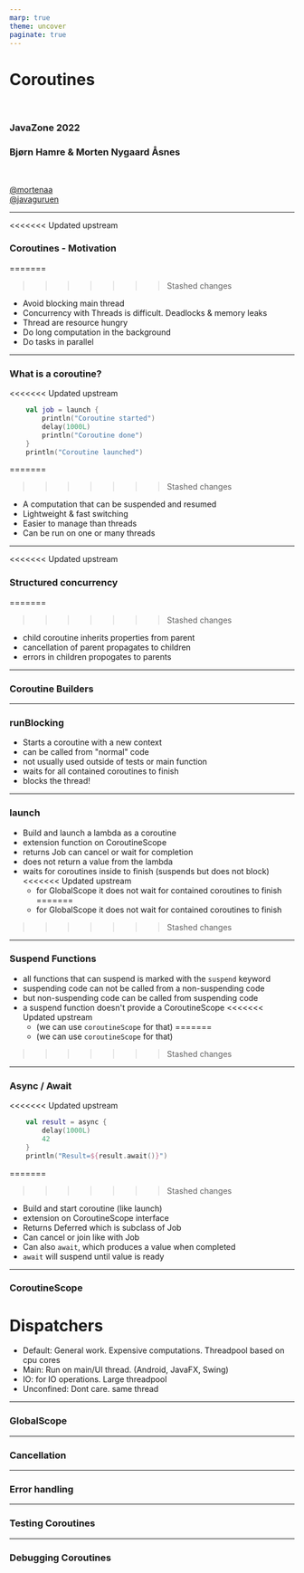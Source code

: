 ```yaml
---
marp: true
theme: uncover
paginate: true
---
```


# Coroutines

<br/>

### JavaZone 2022
### Bjørn Hamre & Morten Nygaard Åsnes


<br/>

[@mortenaa](twitter.com/mortenaa) <br/>
[@javaguruen](twitter.com/javaguruen)

---

<<<<<<< Updated upstream
### Coroutines - Motivation

=======
>>>>>>> Stashed changes
- Avoid blocking main thread
- Concurrency with Threads is difficult. Deadlocks & memory leaks
- Thread are resource hungry
- Do long computation in the background
- Do tasks in parallel

<!--
  Langvarige operasjoner som nettverkskall og disk io blokkerer tråden
  mens de venter på svar. For en interaktiv applikasjon (mobil, js, gui) vil
  ui bli uresponsivt om blokkererman tråden som oppdaterer ui.

  Kan løses med tråder, men tråder er vanskelig å gjøre riktig. Kan føre til
  minnelekasje. Tråder er "tunge" å switche mellom. Vanskelig å debugge.
-->

---

### What is a coroutine?

<<<<<<< Updated upstream
```kotlin
    val job = launch {
        println("Coroutine started")
        delay(1000L)
        println("Coroutine done")
    }
    println("Coroutine launched")
```

=======
>>>>>>> Stashed changes
- A computation that can be suspended and resumed
- Lightweight & fast switching
- Easier to manage than threads
- Can be run on one or many threads

<!--
  Korutiner stammer tilbake til 60 tallet, men ble først popularisert med
  goroutines i Golang. 
  Korutiner baserer seg på at en funksjon kan suspendes for å så fortsette senere. 
  Korutin api er på et høyere abstraksjonsnivå enn tråder. Kotlin håndterer
  bytting av hvilke korutiner som kjører og blir suspended, og kan gjenbruke minnet 
  til en suspended korutine. Korutine er mye mindre ressurskrevende enn tråder.
-->

---

<<<<<<< Updated upstream
### Structured concurrency

=======
>>>>>>> Stashed changes
- child coroutine inherits properties from parent
- cancellation of parent propagates to children
- errors in children propogates to parents

<!--
  Med structured concurrency forsøker man å strukturere bruken av korutiner
  på en måte oversiktlig og trygg måte. Nøsting av uttrykk for korutiner skaper ett 
  hierarki som samsvarer med organiseringen av koden, og som sørger for at feil
  propagerer oppover om de ikke håndteres.

StructuredConcurency betyr at korutiner arver context egenskaper (som Job og dispatcher) fra korutinen den startes i (parent). Om forelder korutinen blir canceled, vil
alle child korutiner også bli canceled. Dette gir en naturlig måte å organisere korutiner på. 
-->
---

### Coroutine Builders

---

### runBlocking

- Starts a coroutine with a new context
- can be called from "normal" code
- not usually used outside of tests or main function
- waits for all contained coroutines to finish
- blocks the thread!

<!--
  `runBlocking` er en korutine builder som blokerer til korutinen er ferdig. Den lager en ny korutine, 
  og bruker den aktuelle tråden til å kjøre korutinen. 
  Den er en bro mellom "vanlig" kode og korutiner (suspending functions)
  Siden runBlocking skal kunne kalles fra normal kode kan den ikke suspende selv,
  men må blokkere tråden den kjører i til corutinene er ferdig
-->
---

### launch

- Build and launch a lambda as a coroutine
- extension function on CoroutineScope
- returns Job
  can cancel or wait for completion
- does not return a value from the lambda
- waits for coroutines inside to finish (suspends but does not block)
<<<<<<< Updated upstream
  - for GlobalScope it does not wait for contained coroutines to finish
=======
  * for GlobalScope it does not wait for contained coroutines to finish
>>>>>>> Stashed changes
<!--
  launch er en coroutine builder som lager en korutine, som startes umiddelbart (men det 
  kan konfigureres).
  Den er implementert som en extension funksjon på CoroutineScope. launch returnerer
  en instans av Job. den har metoder for bla.a å kansellere en korutine, eller vente 
  på at den skal fullføre.

  Det finnes en subklasse av CorutineScope, GlobalScope som kjører korutinen utenfor
  structured concurency. Dvs. alt av opprydding av ressurser ved feilsitasjoer. Den må
  derfor brukes forsiktig.
-->
---

### Suspend Functions

- all functions that can suspend is marked with the `suspend` keyword
- suspending code can not be called from a non-suspending code
- but non-suspending code can be called from suspending code
- a suspend function doesn't provide a CoroutineScope 
<<<<<<< Updated upstream
  - (we can use `coroutineScope` for that)
=======
  * (we can use `coroutineScope` for that)
>>>>>>> Stashed changes
<!--
Funksjoner som `runBlocking` og 
`coroutineScope {}` kan benyttes i en suspend funksjon for å få tilgang til coroutine scopet som funksjonen blir kallet fra

-->
---

### Async / Await

<<<<<<< Updated upstream
```kotlin
    val result = async {
        delay(1000L)
        42
    }
    println("Result=${result.await()}")
```
=======
>>>>>>> Stashed changes
- Build and start coroutine (like launch)
- extension on CoroutineScope interface
- Returns Deferred<T> which is subclass of Job
- Can cancel or join like with Job
- Can also `await`, which produces a value when completed
- `await` will suspend until value is ready

---

### CoroutineScope

<!--
En CoroutineScope har en CoroutineContext som har contexten som bestemmer hvordan korutinen kjører. CoroutineContext inneholder bla.a 
En dispatcher som avgjør hvordan tråder allokeres og er `Job` objekt som kan brukes til å sjekke om korutinen kjører, og til å cancellere den.
Innebygde dispatchere `Dispatcher.Default|Main|IO|Unconfined` (TODO: beskrivelse av hver dispatcher). Man kan også sett opp sin egen dispatcher.

Context og dermed tråd kan endres underveis i en korutine med `withContext`
-->

# Dispatchers

- Default: General work. Expensive computations. Threadpool based on cpu cores
- Main: Run on main/UI thread. (Android, JavaFX, Swing)
- IO: for IO operations. Large threadpool
- Unconfined: Dont care. same thread

---

### GlobalScope

<!--
  GlobalScope er et top level coroutine scope som har levetid som applikasjonen, 
  og er dermed mulig å lekke minne om man ikke stopper (`cancel`) korutiner som er startet med dette scope.
-->

---

### Cancellation

---

### Error handling

---

### Testing Coroutines

---

### Debugging Coroutines

